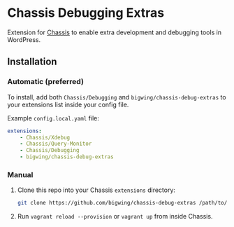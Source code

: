 # Chassis Debugging Extras
Extension for [Chassis](https://github.com/Chassis/Chassis) to enable extra development and debugging tools in WordPress.

## Installation
### Automatic (preferred)
To install, add both `Chassis/Debugging` and `bigwing/chassis-debug-extras` to your extensions list inside your config file.

Example `config.local.yaml` file:
```yaml
extensions:
    - Chassis/Xdebug
    - Chassis/Query-Monitor
    - Chassis/Debugging
    - bigwing/chassis-debug-extras
```

### Manual
1. Clone this repo into your Chassis `extensions` directory:
    ```sh
    git clone https://github.com/bigwing/chassis-debug-extras /path/to/chassis/extensions/debugging-extras
    ```
1. Run `vagrant reload --provision` or `vagrant up` from inside Chassis.
